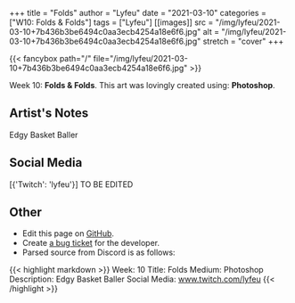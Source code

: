 +++
title =       "Folds"
author =      "Lyfeu"
date =        "2021-03-10"
categories =  ["W10: Folds & Folds"]
tags =        ["Lyfeu"]
[[images]]
                      src = "/img/lyfeu/2021-03-10+7b436b3be6494c0aa3ecb4254a18e6f6.jpg"
                      alt = "/img/lyfeu/2021-03-10+7b436b3be6494c0aa3ecb4254a18e6f6.jpg"
                      stretch = "cover"
+++


{{< fancybox path="/" file="/img/lyfeu/2021-03-10+7b436b3be6494c0aa3ecb4254a18e6f6.jpg" >}}


Week 10: **Folds & Folds**. This art was lovingly created using: **Photoshop**.

## Artist's Notes

Edgy Basket Baller

## Social Media

[{'Twitch': 'lyfeu'}] TO BE EDITED

## Other

- Edit this page on [GitHub](https://github.com/teaminkling/web-refresh/edit/main/blog/content/blog/lyfeu-week-10-66bc.md).
- Create [a bug ticket](https://github.com/teaminkling/web-refresh/issues/new?assignees=&labels=bug&template=problem-report.md&title=) for the developer.
- Parsed source from Discord is as follows:

{{< highlight markdown >}}
Week: 10 
Title: Folds
Medium: Photoshop 
Description: Edgy Basket Baller
Social Media: www.twitch.com/lyfeu
{{< /highlight >}}